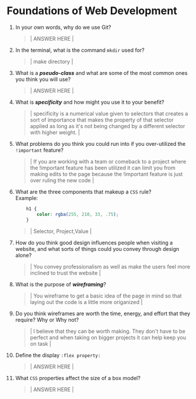 # Foundations of Web Development
01. In your own words, why do we use Git?
    > | ANSWER HERE |

02. In the terminal, what is the command `mkdir` used for?
    > | make directory |

03. What is a ***pseudo-class*** and what are some of the most common ones you think you will use?
    > | ANSWER HERE |

04. What is ***specificity*** and how might you use it to your benefit?
    > | specificity is a numerical value given to selectors that creates a sort of importance that makes the property of that selector applied as long as it's not being changed by a different selector with higher weight. |

05. What problems do you think you could run into if you over-utilized the `!important` feature?
    > | If you are working with a team or comeback to a project where the !important feature has been utilized it can limit you from making edits to the page because the !important feature is just over ruling the new code  |

06. What are the three components that makeup a `CSS` rule? <br> Example:

    ```css
        h1 {
            color: rgba(255, 210, 33, .75);
        }
    ```

    > | Selector, Project,Value |

07. How do you think good design influences people when visiting a website, and what sorts of things could you convey through design alone?
    > | You convey professionalism as well as make the users feel more inclined to trust the website |

08. What is the purpose of ***wireframing***?
    > | You wireframe to get a basic idea of the page in mind so that laying out the code is a little more origanized  |

09. Do you think wireframes are worth the time, energy, and effort that they require? Why or Why not?
    > |  I believe that they can be worth making. They don't have to be perfect and when taking on bigger projects it can help keep you on task |

10. Define the display `:flex property:`
    > | ANSWER HERE |

11. What `CSS` properties affect the size of a box model?
    > | ANSWER HERE |
